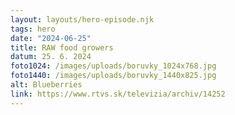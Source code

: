 ```yaml
---
layout: layouts/hero-episode.njk
tags: hero
date: "2024-06-25"
title: RAW food growers
datum: 25. 6. 2024
foto1024: /images/uploads/boruvky_1024x768.jpg
foto1440: /images/uploads/boruvky_1440x825.jpg
alt: Blueberries
link: https://www.rtvs.sk/televizia/archiv/14252
---
```

